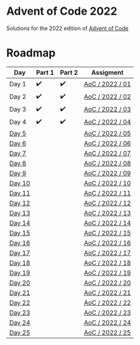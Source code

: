 # Advent of Code 2022
Solutions for the 2022 edition of [Advent of Code](https://adventofcode.com/2022)

# Roadmap
| Day              | Part 1             | Part 2             | Assigment                                               |
|------------------|--------------------|--------------------|---------------------------------------------------------|
| Day 1            | :heavy_check_mark: | :heavy_check_mark: | [AoC / 2022 / 01](https://adventofcode.com/2022/day/1)  |
| Day 2            | :heavy_check_mark: | :heavy_check_mark: | [AoC / 2022 / 02](https://adventofcode.com/2022/day/2)  |
| Day 3            | :heavy_check_mark: | :heavy_check_mark: | [AoC / 2022 / 03](https://adventofcode.com/2022/day/3)  |
| Day 4            | :heavy_check_mark: | :heavy_check_mark: | [AoC / 2022 / 04](https://adventofcode.com/2022/day/4)  |
| [Day 5](day05/)  |                    |                    | [AoC / 2022 / 05](https://adventofcode.com/2022/day/5)  |
| [Day 6](day06/)  |                    |                    | [AoC / 2022 / 06](https://adventofcode.com/2022/day/6)  |
| [Day 7](day07/)  |                    |                    | [AoC / 2022 / 07](https://adventofcode.com/2022/day/7)  |
| [Day 8](day08/)  |                    |                    | [AoC / 2022 / 08](https://adventofcode.com/2022/day/8)  |
| [Day 9](day09/)  |                    |                    | [AoC / 2022 / 09](https://adventofcode.com/2022/day/9)  |
| [Day 10](day10/) |                    |                    | [AoC / 2022 / 10](https://adventofcode.com/2022/day/10) |
| [Day 11](day11/) |                    |                    | [AoC / 2022 / 11](https://adventofcode.com/2022/day/11) |
| [Day 12](day12/) |                    |                    | [AoC / 2022 / 12](https://adventofcode.com/2022/day/12) |
| [Day 13](day13/) |                    |                    | [AoC / 2022 / 13](https://adventofcode.com/2022/day/13) |
| [Day 14](day14/) |                    |                    | [AoC / 2022 / 14](https://adventofcode.com/2022/day/14) |
| [Day 15](day15/) |                    |                    | [AoC / 2022 / 15](https://adventofcode.com/2022/day/15) |
| [Day 16](day16/) |                    |                    | [AoC / 2022 / 16](https://adventofcode.com/2022/day/16) |
| [Day 17](day17/) |                    |                    | [AoC / 2022 / 17](https://adventofcode.com/2022/day/17) |
| [Day 18](day18/) |                    |                    | [AoC / 2022 / 18](https://adventofcode.com/2022/day/18) |
| [Day 19](day19/) |                    |                    | [AoC / 2022 / 19](https://adventofcode.com/2022/day/19) |
| [Day 20](day20/) |                    |                    | [AoC / 2022 / 20](https://adventofcode.com/2022/day/20) |
| [Day 21](day21/) |                    |                    | [AoC / 2022 / 21](https://adventofcode.com/2022/day/21) |
| [Day 22](day22/) |                    |                    | [AoC / 2022 / 22](https://adventofcode.com/2022/day/22) |
| [Day 23](day23/) |                    |                    | [AoC / 2022 / 23](https://adventofcode.com/2022/day/23) |
| [Day 24](day24/) |                    |                    | [AoC / 2022 / 24](https://adventofcode.com/2022/day/24) |
| [Day 25](day25/) |                    |                    | [AoC / 2022 / 25](https://adventofcode.com/2022/day/25) |
